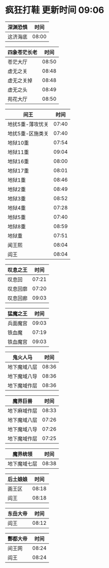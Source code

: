 # 疯狂打鞋 更新时间 09:06

| 深渊恐惧   | 时间    |
|--------|-------|
| 这济海底 | 08:00 |

| 四象苍茫长老   | 时间    |
|--------|-------|
| 苍茫大厅 | 08:50 |
| 虚无之关 | 08:48 |
| 虚无之关掉 | 08:48 |
| 虚无之头 | 08:49 |
| 苑花大厅 | 08:50 |

| 间王   | 时间    |
|--------|-------|
| 地扰5重-薄攻忧关 | 07:40 |
| 地扰5重-区施类关 | 07:40 |
| 地狱10重 | 07:54 |
| 地狱11重 | 09:04 |
| 地狱16重 | 08:00 |
| 地狱17重 | 08:01 |
| 地狱1重 | 08:46 |
| 地狱2重 | 08:49 |
| 地狱3重 | 08:52 |
| 地狱4重 | 07:28 |
| 地狱5重 | 07:40 |
| 地狱8重 | 08:59 |
| 地狱重 | 07:51 |
| 闻王熙 | 08:04 |
| 阎王 | 08:04 |

| 叹息之王   | 时间    |
|--------|-------|
| 叹息回 | 07:21 |
| 叹息回廓 | 07:20 |
| 叹息回廊 | 09:03 |

| 猛魔之王   | 时间    |
|--------|-------|
| 兵面魔宫 | 09:03 |
| 铁血魔 | 07:19 |
| 铁血魔宫 | 09:03 |

| 鬼火人马   | 时间    |
|--------|-------|
| 地下魔域八层 | 08:36 |
| 地下魔域八导 | 08:36 |
| 地下魔域作层 | 08:36 |

| 魔界巨兽   | 时间    |
|--------|-------|
| 地下麻域作层 | 08:33 |
| 地下魔域八层 | 07:26 |
| 地下魔域八导 | 07:26 |
| 地下魔域作层 | 07:25 |

| 魔界统领   | 时间    |
|--------|-------|
| 地下魔域七层 | 08:38 |

| 后土娘娘   | 时间    |
|--------|-------|
| 画王区 | 08:18 |
| 阎王 | 08:18 |

| 东岳大帝   | 时间    |
|--------|-------|
| 阎王 | 08:12 |

| 酆都大帝   | 时间    |
|--------|-------|
| 间王网 | 08:24 |
| 阎王 | 08:24 |